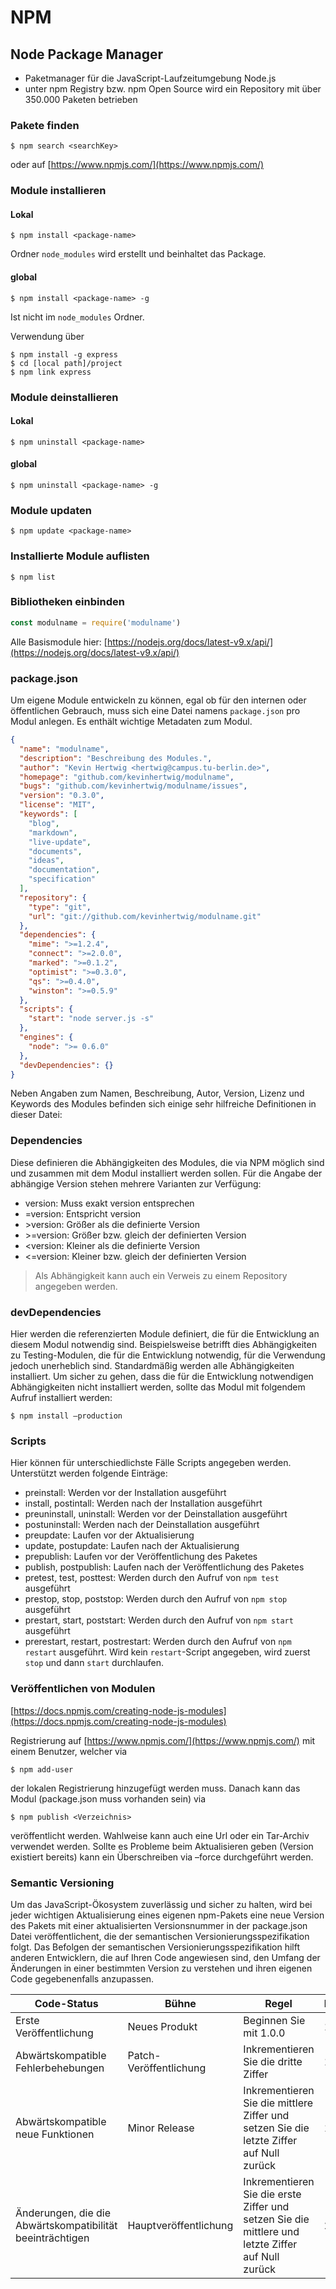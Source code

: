# NPM

## **Node Package Manager**

- Paketmanager für die JavaScript-Laufzeitumgebung Node.js
- unter npm Registry bzw. npm Open Source wird ein Repository mit über 350.000 Paketen betrieben

### **Pakete finden**

```
$ npm search <searchKey>
```

oder auf [https://www.npmjs.com/](https://www.npmjs.com/)

### **Module installieren**

#### **Lokal**

```
$ npm install <package-name>
```

Ordner ```node_modules``` wird erstellt und beinhaltet das Package.

#### **global**

```
$ npm install <package-name> -g
```

Ist nicht im ```node_modules``` Ordner.

Verwendung über

```
$ npm install -g express
$ cd [local path]/project
$ npm link express
```

### **Module deinstallieren**

#### **Lokal**

```
$ npm uninstall <package-name>
```

#### **global**

```
$ npm uninstall <package-name> -g
```

### **Module updaten**

```
$ npm update <package-name>
```

### **Installierte Module auflisten**

```
$ npm list
```

### **Bibliotheken einbinden**

```javascript
const modulname = require('modulname')
```

Alle Basismodule hier: [https://nodejs.org/docs/latest-v9.x/api/](https://nodejs.org/docs/latest-v9.x/api/)

### package.json

Um eigene Module entwickeln zu können, egal ob für den internen oder öffentlichen Gebrauch, muss sich eine Datei namens ```package.json``` pro Modul anlegen.
Es enthält wichtige Metadaten zum Modul.

```json
{
  "name": "modulname",
  "description": "Beschreibung des Modules.",
  "author": "Kevin Hertwig <hertwig@campus.tu-berlin.de>",
  "homepage": "github.com/kevinhertwig/modulname",
  "bugs": "github.com/kevinhertwig/modulname/issues",
  "version": "0.3.0",
  "license": "MIT",
  "keywords": [
    "blog",
    "markdown",
    "live-update",
    "documents",
    "ideas",
    "documentation",
    "specification"
  ],
  "repository": {
    "type": "git",
    "url": "git://github.com/kevinhertwig/modulname.git"
  },
  "dependencies": {
    "mime": ">=1.2.4",
    "connect": ">=2.0.0",
    "marked": ">=0.1.2",
    "optimist": ">=0.3.0",
    "qs": ">=0.4.0",
    "winston": ">=0.5.9"
  },
  "scripts": {
    "start": "node server.js -s"
  },
  "engines": {
    "node": ">= 0.6.0"
  },
  "devDependencies": {}
}
```

Neben Angaben zum Namen, Beschreibung, Autor, Version, Lizenz und Keywords des Modules befinden sich einige sehr hilfreiche Definitionen in dieser Datei:

### **Dependencies**

Diese definieren die Abhängigkeiten des Modules, die via NPM möglich sind und zusammen mit dem Modul installiert werden sollen. Für die Angabe der abhängige Version stehen mehrere Varianten zur Verfügung:

- version: Muss exakt version entsprechen
- =version: Entspricht version
- \>version: Größer als die definierte Version
- \>=version: Größer bzw. gleich der definierten Version
- <version: Kleiner als die definierte Version
- <=version: Kleiner bzw. gleich der definierten Version

>Als Abhängigkeit kann auch ein Verweis zu einem Repository angegeben werden.

### **devDependencies**

Hier werden die referenzierten Module definiert, die für die Entwicklung an diesem Modul notwendig sind. Beispielsweise betrifft dies Abhängigkeiten zu Testing-Modulen, die für die Entwicklung notwendig, für die Verwendung jedoch unerheblich sind. Standardmäßig werden alle Abhängigkeiten installiert. Um sicher zu gehen, dass die für die Entwicklung notwendigen Abhängigkeiten nicht installiert werden, sollte das Modul mit folgendem Aufruf installiert werden:

```
$ npm install –production
```

### **Scripts**

Hier können für unterschiedlichste Fälle Scripts angegeben werden. Unterstützt werden folgende Einträge:

- preinstall: Werden vor der Installation ausgeführt
- install, postintall: Werden nach der Installation ausgeführt
- preuninstall, uninstall: Werden vor der Deinstallation ausgeführt
- postuninstall: Werden nach der Deinstallation ausgeführt
- preupdate: Laufen vor der Aktualisierung
- update, postupdate: Laufen nach der Aktualisierung
- prepublish: Laufen vor der Veröffentlichung des Paketes
- publish, postpublish: Laufen nach der Veröffentlichung des Paketes
- pretest, test, posttest: Werden durch den Aufruf von ```npm test``` ausgeführt
- prestop, stop, poststop: Werden durch den Aufruf von ```npm stop``` ausgeführt
- prestart, start, poststart: Werden durch den Aufruf von ```npm start``` ausgeführt
- prerestart, restart, postrestart: Werden durch den Aufruf von ```npm restart``` ausgeführt. Wird kein ```restart```-Script angegeben, wird zuerst ```stop``` und dann ```start``` durchlaufen.

### **Veröffentlichen von Modulen**

[https://docs.npmjs.com/creating-node-js-modules](https://docs.npmjs.com/creating-node-js-modules)

Registrierung auf [https://www.npmjs.com/](https://www.npmjs.com/) mit einem Benutzer, welcher via

```
$ npm add-user
```

der lokalen Registrierung hinzugefügt werden muss. Danach kann das Modul (package.json muss vorhanden sein) via

```
$ npm publish <Verzeichnis>
```

veröffentlicht werden. Wahlweise kann auch eine Url oder ein Tar-Archiv verwendet werden. Sollte es Probleme beim Aktualisieren geben (Version existiert bereits) kann ein Überschreiben via –force durchgeführt werden.

### **Semantic Versioning**

Um das JavaScript-Ökosystem zuverlässig und sicher zu halten, wird bei jeder wichtigen Aktualisierung eines eigenen npm-Pakets eine neue Version des Pakets mit einer aktualisierten Versionsnummer in der package.json Datei veröffentlichent, die der semantischen Versionierungsspezifikation folgt.
Das Befolgen der semantischen Versionierungsspezifikation hilft anderen Entwicklern, die auf Ihren Code angewiesen sind, den Umfang der Änderungen in einer bestimmten Version zu verstehen und ihren eigenen Code gegebenenfalls anzupassen.

| Code-Status |	Bühne |	Regel |	Beispielversion |
|-------------|-------|-------|-----------------|
| Erste Veröffentlichung | Neues Produkt | Beginnen Sie mit 1.0.0 |	1.0.0 |
| Abwärtskompatible Fehlerbehebungen | Patch-Veröffentlichung |	Inkrementieren Sie die dritte Ziffer | 1.0.1 |
| Abwärtskompatible neue Funktionen | Minor Release | Inkrementieren Sie die mittlere Ziffer und setzen Sie die letzte Ziffer auf Null zurück |	1.1.0 |
| Änderungen, die die Abwärtskompatibilität beeinträchtigen |	Hauptveröffentlichung |	Inkrementieren Sie die erste Ziffer und setzen Sie die mittlere und letzte Ziffer auf Null zurück |	2.0.0 |